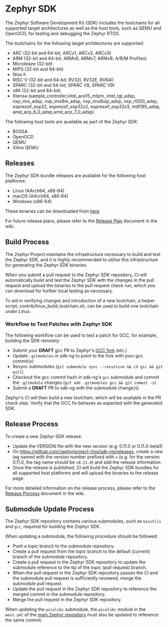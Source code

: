 # Zephyr SDK

The Zephyr Software Development Kit (SDK) includes the toolchains for all
supported target architectures as well as the host tools, such as QEMU and
OpenOCD, for testing and debugging the Zephyr RTOS.

The toolchains for the following target architectures are supported:

- ARC (32-bit and 64-bit; ARCv1, ARCv2, ARCv3)
- ARM (32-bit and 64-bit; ARMv6, ARMv7, ARMv8; A/R/M Profiles)
- Microblaze (32-bit)
- MIPS (32-bit and 64-bit)
- Nios II
- RISC-V (32-bit and 64-bit; RV32I, RV32E, RV64I)
- SPARC (32-bit and 64-bit; SPARC V8, SPARC V9)
- x86 (32-bit and 64-bit)
- Xtensa (sample_controller,intel_ace15_mtpm, intel_tgl_adsp,
  nxp_imx_adsp, nxp_imx8m_adsp, nxp_imx8ulp_adsp, nxp_rt500_adsp,
  espressif_esp32, espressif_esp32s2, espressif_esp32s3, mt8195_adsp, amd_acp_6_0_adsp,amd_acp_7_0_adsp)

The following host tools are available as part of the Zephyr SDK:

- BOSSA
- OpenOCD
- QEMU
- Xilinx QEMU

## Releases

The Zephyr SDK bundle releases are available for the following host platforms:

- Linux (AArch64, x86-64)
- macOS (AArch64, x86-64)
- Windows (x86-64)

These binaries can be downloaded from
[here](https://github.com/zephyrproject-rtos/sdk-ng/tags).

For future release plans, please refer to the
[Release Plan](https://github.com/zephyrproject-rtos/sdk-ng/wiki/Release-Plan)
document in the wiki.

## Build Process

The Zephyr Project maintains the infrastructure necessary to build and test the
Zephyr SDK, and it is highly recommended to utilise this infrastructure for
generating the Zephyr SDK binaries.

When you submit a pull request to the Zephyr SDK repository, CI will
automatically build and test the Zephyr SDK with the changes in the pull
request and upload the binaries to the pull request check run, which you can
download for further local testing as necessary.

To aid in verifying changes and introduction of a new toolchain, a helper script,
contrib/linux_build_toolchain.sh, can be used to build one toolchain under Linux.

### Workflow to Test Patches with Zephyr SDK

The following workflow can be used to test a patch for GCC, for example,
building the SDK remotely:

- Submit your **DRAFT** gcc PR to Zephyr's
  [GCC fork](https://github.com/zephyrproject-rtos/gcc) (etc.)
- Update `.gitmodules` in sdk-ng to point to the fork with your gcc commit(s)
- Resync submodules (`git submodule sync --recursive && cd gcc && git pull`)
- Checkout the gcc commit hash in sdk-ng's `gcc` submodule and commit the
  `.gitmodule` changes (`git add .gitmodules gcc && git commit -s`)
- Submit a **DRAFT** PR to sdk-ng with the submodule change(s)

Zephyr's CI will then build a new toolchain, which will be available in the PR
check step. Verify that the GCC fix behaves as expected with the generated SDK.

## Release Process

To create a new Zephyr SDK release:

- Update the VERSION file with the new version (e.g. 0.11.0 or 0.11.0-beta1)
- On https://github.com/zephyrproject-rtos/sdk-ng/releases, create a new tag
  named with the version number prefixed with `v` (e.g. for the version 0.11.0,
  the tag name should be `v0.11.0`) and add the release information.
- Once the release is published, CI will build the Zephyr SDK bundles for all
  supported host platforms and will upload the binaries to the release page.

For more detailed information on the release process, please refer to the
[Release Process](https://github.com/zephyrproject-rtos/sdk-ng/wiki/Release-Process)
document in the wiki.

## Submodule Update Process

The Zephyr SDK repository contains various submodules, such as `binutils` and
`gcc`, required for building the Zephyr SDK.

When updating a submodule, the following procedure should be followed:

- Push a topic branch to the submodule repository.
- Create a pull request from the topic branch to the default (current) branch
  of the submodule repository.
- Create a pull request in the Zephyr SDK repository to update the submodule
  reference to the tip of the topic (pull request) branch.
- When the pull request in the Zephyr SDK repository passes the CI and the
  submodule pull request is sufficiently reviewed, merge the submodule pull
  request.
- Update the pull request in the Zephyr SDK repository to reference the merged
  commit in the submodule repository.
- Merge the pull request in the Zephyr SDK repository.

When updating the `picolibc` submodule, the `picolibc` module in the `west.yml`
of the [main Zephyr repository](https://github.com/zephyrproject-rtos/zephyr)
must also be updated to reference the same commit.
